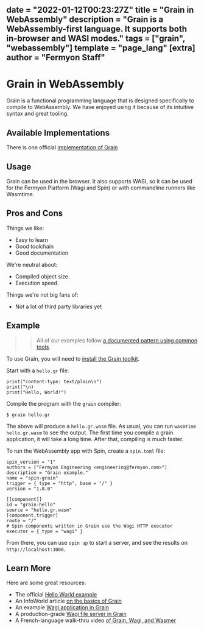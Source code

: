 date = "2022-01-12T00:23:27Z"
title = "Grain in WebAssembly"
description = "Grain is a WebAssembly-first language. It supports both in-browser and WASI modes."
tags = ["grain", "webassembly"]
template = "page_lang"
[extra]
author = "Fermyon Staff"
---
# Grain in WebAssembly

Grain is a functional programming language that is designed specifically to compile to WebAssembly.
We have enjoyed using it because of its intuitive syntax and great tooling.

## Available Implementations

There is one official [implementation of Grain](https://grain-lang.org/)

## Usage

Grain can be used in the browser. It also supports WASI, so it can be used for the Fermyon Platform (Wagi and Spin) or with commandline runners like Wasmtime.

## Pros and Cons

Things we like:

- Easy to learn
- Good toolchain
- Good documentation

We're neutral about:

- Compiled object size.
- Execution speed.

Things we're not big fans of:

- Not a lot of third party libraries yet


## Example

>> All of our examples follow [a documented pattern using common tools](/wasm-languages/about-examples).

To use Grain, you will need to [install the Grain toolkit](https://grain-lang.org/docs/getting_grain).

Start with a `hello.gr` file:

```grain
print("content-type: text/plain\n")
print("\n)
print("Hello, World!")
```

Compile the program with the `grain` compiler:

```console
$ grain hello.gr
```

The above will produce a `hello.gr.wasm` file. As usual, you can run `wasmtime hello.gr.wasm` to see the output. The first time you compile a grain application, it will take a long time. After that, compiling is much faster.

To run the WebAssembly app with Spin, create a `spin.toml` file:

```
spin_version = "1"
authors = ["Fermyon Engineering <engineering@fermyon.com>"]
description = "Grain example."
name = "spin-grain"
trigger = { type = "http", base = "/" }
version = "1.0.0"

[[component]]
id = "grain-hello"
source = "hello.gr.wasm"
[component.trigger]
route = "/"
# Spin components written in Grain use the Wagi HTTP executor
executor = { type = "wagi" }
```

From there, you can use `spin up` to start a server, and see the results on `http://localhost:3000`.


## Learn More

Here are some great resources:

- The official [Hello World example](https://grain-lang.org/docs/guide/hello_world)
- An InfoWorld article [on the basics of Grain](https://www.infoq.com/news/2021/05/grain-web-assembly-first/)
- An example [Wagi application in Grain](https://github.com/deislabs/hello-wagi-grain)
- A production-grade [Wagi file server in Grain](https://github.com/deislabs/wagi-fileserver)
- A French-language walk-thru video [of Grain, Wagi, and Wasmer](https://youtu.be/TDNxLGMDuVs)